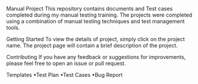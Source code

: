 Manual Project
This repository contains documents and Test cases completed during my manual testing training. The projects were completed using a combination of manual testing techniques and test management tools.

Getting Started
To view the details of project, simply click on the project name. The project page will contain a brief description of the project.

Contributing
If you have any feedback or suggestions for improvements, please feel free to open an issue or pull request.

Templates
 •Test Plan
 •Test Cases
 •Bug Report
 
